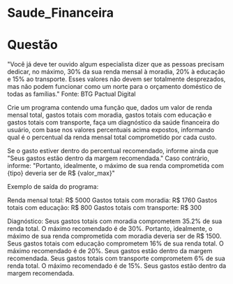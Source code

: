 # Saude_Financeira
# Questão

"Você já deve ter ouvido algum especialista dizer que as pessoas precisam dedicar, no máximo, 30% da sua renda mensal à moradia, 20% à educação e 15% ao transporte. Esses valores não devem ser totalmente desprezados, mas não podem funcionar como um norte para o orçamento doméstico de todas as famílias." Fonte: BTG Pactual Digital

Crie um programa contendo uma função que, dados um valor de renda mensal total, gastos totais com moradia, gastos totais com educação e gastos totais com transporte, faça um diagnóstico da saúde financeira do usuário, com base nos valores percentuais acima expostos, informando qual é o percentual da renda mensal total comprometido por cada custo. 

Se o gasto estiver dentro do percentual recomendado, informe ainda que "Seus gastos estão dentro da margem recomendada."
Caso contrário, informe: "Portanto, idealmente, o máximo de sua renda comprometida com {tipo} deveria ser de R$ {valor_max}"

Exemplo de saída do programa:

Renda mensal total: R$ 5000
Gastos totais com moradia: R$ 1760
Gastos totais com educação: R$ 800
Gastos totais com transporte: R$ 300

Diagnóstico:
Seus gastos totais com moradia comprometem 35.2% de sua renda total. O máximo recomendado é de 30%. Portanto, idealmente, o máximo de sua renda comprometida com moradia deveria ser de R$ 1500.
Seus gastos totais com educação comprometem 16% de sua renda total. O máximo recomendado é de 20%. Seus gastos estão dentro da margem recomendada.
Seus gastos totais com transporte comprometem 6% de sua renda total. O máximo recomendado é de 15%. Seus gastos estão dentro da margem recomendada.
